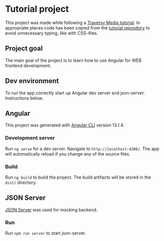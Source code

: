 # Tutorial project

This project was made while following a [Traversy Media tutorial](https://www.youtube.com/watch?v=3dHNOWTI7H8). In appropriate places code has been copied from the [tutorial repository](https://github.com/bradtraversy/angular-crash-2021) to avoid unnecessary typing, like with CSS-files.

## Project goal

The main goal of the project is to learn how to use Angular for WEB frontend development.

## Dev environment

To run the app correctly start up Angular dev server and json-server. Instructions below.

## Angular

This project was generated with [Angular CLI](https://github.com/angular/angular-cli) version 13.1.4.

### Development server

Run `ng serve` for a dev server. Navigate to `http://localhost:4200/`. The app will automatically reload if you change any of the source files.

### Build

Run `ng build` to build the project. The build artifacts will be stored in the `dist/` directory.

## JSON Server

[JSON Server](https://www.npmjs.com/package/json-server) was used for mocking backend.

### Run

Run `npm run server` to start json-server.

